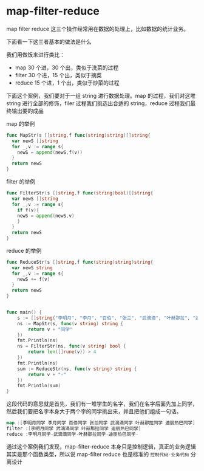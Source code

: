 <!--
 * @Author: shgopher shgopher@gmail.com
 * @Date: 2023-04-01 04:27:56
 * @LastEditors: shgopher shgopher@gmail.com
 * @LastEditTime: 2023-04-05 06:22:04
 * @FilePath: /GOFamily/基础/函数方法/1.md
 * @Description: 
 * 
 * Copyright (c) 2023 by shgopher, All Rights Reserved. 
-->
# map-filter-reduce
map filter reduce 这三个操作经常用在数据的处理上，比如数据的统计业务。

下面看一下这三者基本的做法是什么

我们用做饭来进行类比：

- map 30 个进，30 个出，类似于洗菜的过程
- filter 30 个进，15 个出，类似于摘菜
- reduce 15 个进，1 个出，类似于炒菜的过程

下面这个案例，我们要对于一组 string 进行数据处理。map 的过程，我们对这堆 string 进行全部的修饰，filer 过程我们挑选出合适的 string，reduce 过程我们最终输出要的成品

map 的举例
```go
func MapStr(s []string,f func(string)string)[]string{
  var newS []string
  for _,v := range s{
    newS = append(newS,f(v))
  }
  return newS
}
```

filter 的举例
```go
func FilterStr(s []string,f func(string)bool)[]string{
  var newS []string
  for _,v := range s{
    if f(v){
    newS = append(newS,v)
    }
  }
  return newS
}
```

reduce 的举例
```go
func ReduceStr(s []string,f func(string)string)string{
  var newS string
  for _,v := range s{
    newS += f(v)
  }
  return newS
}
```

```go

func main() {
	s := []string{"李明月", "李月", "百伯", "张兰", "武滴滴", "叶赫那拉", "迪丽热巴"}
	ns := MapStr(s, func(v string) string {
		return v + "同学"
	})
	fmt.Println(ns)
	ns = FilterStr(ns, func(v string) bool {
		return len([]rune(v)) > 4
	})
	fmt.Println(ns)
	sum := ReduceStr(ns, func(v string) string {
		return v + "-"
	})
	fmt.Println(sum)
}
```
这段代码的意思就是首先，我们有一堆学生的名字，我们在名字后面先加上同学，然后我们要把名字本身大于两个字的同学挑出来，并且把他们组成一句话。

```go
map :[李明月同学 李月同学 百伯同学 张兰同学 武滴滴同学 叶赫那拉同学 迪丽热巴同学]
filter :[李明月同学 武滴滴同学 叶赫那拉同学 迪丽热巴同学]
reduce :李明月同学-武滴滴同学-叶赫那拉同学-迪丽热巴同学-
```
通过这个案例我们发现，map-filter-reduce 本身只是控制逻辑，真正的业务逻辑其实是那个函数类型，所以说 map-filter reduce 也是标准的 `控制代码-业务代码` 分离设计

